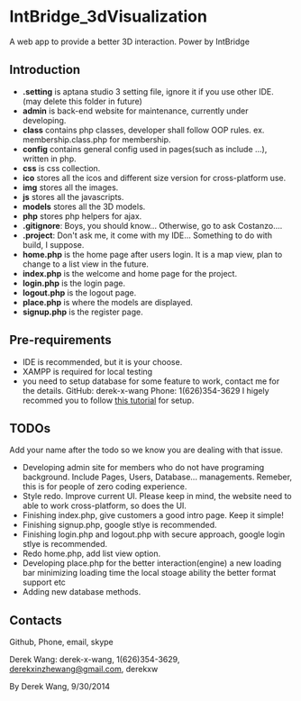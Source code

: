 IntBridge_3dVisualization
=========================

A web app to provide a better 3D interaction. Power by IntBridge

## Introduction

+ __.setting__ is aptana studio 3 setting file, ignore it if you use other IDE. (may delete this folder in future)
+ __admin__ is back-end website for maintenance, currently under developing.
+ __class__ contains php classes, developer shall follow OOP rules. ex. membership.class.php for membership.
+ __config__ contains general config used in pages(such as include ...), written in php.
+ __css__ is css collection.
+ __ico__ stores all the icos and different size version for cross-platform use.
+ __img__ stores all the images.
+ __js__ stores all the javascripts.
+ __models__ stores all the 3D models.
+ __php__ stores php helpers for ajax.
+ __.gitignore__: Boys, you should know... Otherwise, go to ask Costanzo....
+ __.project__: Don't ask me, it come with my IDE... Something to do with build, I suppose.
+ __home.php__ is the home page after users login. It is a map view, plan to change to a list view in the future.
+ __index.php__ is the welcome and home page for the project.
+ __login.php__ is the login page.
+ __logout.php__ is the logout page.
+ __place.php__ is where the models are displayed.
+ __signup.php__ is the register page.

## Pre-requirements

+ IDE is recommended, but it is your choose.
+ XAMPP is required for local testing
+ you need to setup database for some feature to work, contact me for the details. GitHub: derek-x-wang Phone: 1(626)354-3629
I higely recommed you to follow [this tutorial](https://www.youtube.com/playlist?list=PLAkMqlQoeMeiwvNWpe3mhgQxAa1jiGwmt) for setup.

## TODOs

Add your name after the todo so we know you are dealing with that issue.

+ Developing admin site for members who do not have programing background. Include Pages, Users, Database... managements. Remeber, this is for people of zero coding experience.
+ Style redo. Improve current UI. Please keep in mind, the website need to able to work cross-platform, so does the UI.
+ Finishing index.php, give customers a good intro page. Keep it simple!
+ Finishing signup.php, google stlye is recommended.
+ Finishing login.php and logout.php with secure approach, google login stlye is recommended.
+ Redo home.php, add list view option.
+ Developing place.php for 
   the better interaction(engine) 
   a new loading bar
   minimizing loading time
   the local stoage ability
   the better format support
   etc
+ Adding new database methods.

## Contacts
Github, Phone, email, skype

Derek Wang: derek-x-wang, 1(626)354-3629, derekxinzhewang@gmail.com, derekxw




By Derek Wang, 9/30/2014
